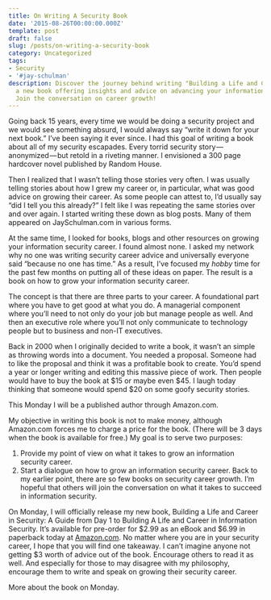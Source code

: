 ```yaml
---
title: On Writing A Security Book
date: '2015-08-26T00:00:00.000Z'
template: post
draft: false
slug: /posts/on-writing-a-security-book
category: Uncategorized
tags:
- Security
- '#jay-schulman'
description: Discover the journey behind writing "Building a Life and Career in Security,"
  a new book offering insights and advice on advancing your information security career.
  Join the conversation on career growth!
---
```

Going back 15 years, every time we would be doing a security project and we would see something absurd, I would always say “write it down for your next book.” I’ve been saying it ever since. I had this goal of writing a book about all of my security escapades. Every torrid security story — anonymized — but retold in a riveting manner. I envisioned a 300 page hardcover novel published by Random House.

Then I realized that I wasn’t telling those stories very often. I was usually telling stories about how I grew my career or, in particular, what was good advice on growing their career. As some people can attest to, I’d usually say “did I tell you this already?” I felt like I was repeating the same stories over and over again. I started writing these down as blog posts. Many of them appeared on JaySchulman.com in various forms.

At the same time, I looked for books, blogs and other resources on growing your information security career. I found almost none. I asked my network why no one was writing security career advice and universally everyone said “because no one has time.” As a result, I’ve focused my *hobby* time for the past few months on putting all of these ideas on paper. The result is a book on how to grow your information security career.

The concept is that there are three parts to your career. A foundational part where you have to get good at what you do. A managerial component where you’ll need to not only do your job but manage people as well. And then an executive role where you’ll not only communicate to technology people but to business and non-IT executives.

Back in 2000 when I originally decided to write a book, it wasn’t an simple as throwing words into a document. You needed a proposal. Someone had to like the proposal and think it was a profitable book to create. You’d spend a year or longer writing and editing this massive piece of work. Then people would have to buy the book at $15 or maybe even $45. I laugh today thinking that someone would spend $20 on some goofy security stories.

This Monday I will be a published author through Amazon.com.

My objective in writing this book is not to make money, although Amazon.com forces me to charge a price for the book. (There will be 3 days when the book is available for free.) My goal is to serve two purposes:

1. Provide my point of view on what it takes to grow an information security career.
2. Start a dialogue on how to grow an information security career. Back to my earlier point, there are so few books on security career growth. I’m hopeful that others will join the conversation on what it takes to succeed in information security.

On Monday, I will officially release my new book, Building a Life and Career in Security: A Guide from Day 1 to Building A Life and Career in Information Security. It’s available for pre-order for $2.99 as an eBook and $6.99 in paperback today at [Amazon.com](http://amzn.to/1hZRG0p). No matter where you are in your security career, I hope that you will find one takeaway. I can’t imagine anyone not getting $3 worth of advice out of the book. Encourage others to read it as well. And especially for those to may disagree with my philosophy, encourage them to write and speak on growing their security career.

More about the book on Monday.